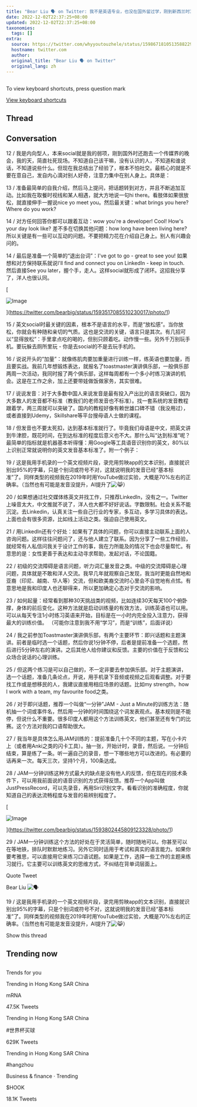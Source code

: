 ```yaml
---
title: "Bear Liu 🗣 on Twitter: 我不是英语专业，也没在国外留过学，刚到新西兰时35岁，别人说英语我只会回答yes，因为大都听不懂。6年后，我在洋人公司工作，业余时间带洋人学生，是设计与软件行业论坛的演讲嘉宾，也经常用英文采访。打算用这个thread，不定期记录和分享一些使用英文在沟通的心得和技巧。建议收藏😀 #狗熊有话说 https://t.co/uS90ZE0c6q / Twitter"
date: 2022-12-02T22:37:25+08:00
updated: 2022-12-02T22:37:25+08:00
taxonomies:
  tags: []
extra:
  source: https://twitter.com/whyyoutouzhele/status/1598671810513588229
  hostname: twitter.com
  author: 
  original_title: "Bear Liu 🗣 on Twitter"
  original_lang: zh
---
```


## 

To view keyboard shortcuts, press question mark

[View keyboard shortcuts](https://twitter.com/i/keyboard_shortcuts)

## Thread

## Conversation

12 / 我是内向型人，本来social就是我的弱项，刚到国外时还跑去一个传媒界的晚会，我的天，简直社死现场。不知道自己该干嘛，没有认识的人，不知道和谁说话，不知道说些什么。但现在我总结出了经验了，根本不怕社交。最核心的就是不要在意自己，发自内心滴对别人好奇，注意力集中在别人身上。具体是：

13 / 准备最简单的自我介绍，然后马上提问，把话题转到对方，并且不断追加互动。比如我在取餐时视线和某人相遇，就大方地说一句hi there。看肢体如果很放松，就直接伸手一握说nice yo meet you。然后最关键：what brings you here? Where do you work?

14 / 对方任何回答你都可以跟着互动：wow you're a developer! Cool! How's your day look like? 差不多在切换其他问题：how long have been living here? 所以关键是有一些可以互动的问题。不要把精力花在介绍自己身上。别人有兴趣会问的。

14 / 最后是准备一个简单的“退出台词”：I've got to go - great to see you! 如果想和对方保持联系就说I'll find and connect you on LinkedIn - keep in touch. 然后直接See you later，握个手，走人。这样social就形成了闭环。这招我分享了，洋人也很认同。

[

![Image](Fh1PV0fakAAp3Mr.jpeg)



](https://twitter.com/bearbig/status/1593517085510230017/photo/1)

15 / 英文social时最关键的因素，根本不是语言的水平，而是“放松感”。当你放松，你就会有种随和亲切的气质。这也是交流的关键，语言只是其次。有几招可以“显得放松”：手里拿点吃的喝的，但别只顾着吃。动作慢一些。另外千万别玩手机。要玩躲去厕所里玩 - 你是去social的不是去玩手机的。

16 / 说说开头的“加量”：就像练肌肉要加重量进行训练一样，练英语也要加量，而且要实战。我前几年想锻炼表达，就报名了toastmaster演讲俱乐部，一般俱乐部两周一次活动，我同时报了两个俱乐部，这样每周都有一个多小时练习演讲的机会。这是在工作之余，加上还要带娃做饭做家务，其实很难。

17 / 说说发音：对于大多数中国人来说发音是最有投入产出比的语言突破口，因为大多数人的发音都不标准（教我们的老师发音也不标准）。找一套系统的发音教程跟着学，两三周就可以突破了。国内的教程好像有赖世雄口碑不错（我没用过），或者直接到Udemy，Skillshare等平台搜母语人士做的课程。

18 / 但发音也不要太死扣，达到基本标准就行了。毕竟我们母语是中文，把英文讲到牛津腔，既花时间，在到达标准的程度后意义也不大。那什么叫“达到标准”呢？最简单的指标就是机器基本听得懂：用Google等工具语音识别你的英文，80%以上识别正常就说明你的英文发音基本标准了。附一个例子：

19 / 这是我用手机录的一个英文视频片段，录完用剪映app的文本识别，直接就识别出95%的字幕，只是个别词或符号不对，这就说明我的发音已经“基本标准”了。同样类型的视频我在2019年时用YouTube做过实验，大概是70%左右的正确率。（当然也有可能是发音没提升，AI提升了![😹](1f639.svg "Cat face with tears of joy")）

20 / 如果想通过社交媒体练英文并找工作，只推荐LinkedIn，没有之一。Twitter上噪音太大，中文推就不说了，洋人也大都不好好说话。字数限制。社会关系不能沉淀。去Linkedin，认真关注一些自己行业的专家，多互动，多学习具体的表达。上面也会有很多资源，比如线上活动之类。强迫自己使用英文。

21 / 用LinkedIn还有个好处：如果有了具体的问题，你可以直接主动联系上面的人咨询问题。这样往往问题问了，还与他人建立了联系。因为分享了一些工作经验，就经常有人私信问我关于设计工作的事，我在力所能及的情况下也会尽量帮忙。有意思的是：女性更善于表达和主动寻求帮助，发起对话，不论国籍。

22 / 初级的交流障碍是语言问题，听力词汇量发音之类。中级的交流障碍是心理问题，具体就是不敢和洋人交流。我早几年就观察自己发现，我当时更能自然地和亚裔（印尼、越南、华人等）交流，但和欧美裔交流时心里会不自觉地有点怵。有意思地是我和印度人也还聊得来，所以更加确定心态对于交流的影响。

23 / 如何起量：经常看到那种30天挑战类的视频，比如连续30天每天100个俯卧撑，身体的前后变化。这种方法就是启动训练量的有效方法，训练英语也可以用。可以从每天专注1小时练习英语来开始，目标是在一小时内完全投入注意力，获得最大的训练价值。 （可能你注意到我不用“学习”，而是“训练”，后面详说）

24 / 我之前参加Toastmaster演讲俱乐部，有两个主要环节：即兴话题和主题演讲。前者是临时选一个话题，然后你说1分钟不停，后者是提前准备一个选题，然后进行5分钟左右的演讲。之后其他人给你建议和反馈。主要的价值在于反馈和公众场合说话的心理训练。

25 / 但这两个练习是可以自己做的，不一定非要去参加俱乐部。对于主题演讲，选一个话题，准备几条论点，开说，用手机录下音频或视频之后观看调整。对于要找工作或是想移民的人，我建议直接用相应场景的话题。比如my strength，how I work with a team, my favourite food之类。

26 / 对于即兴话题，推荐一个叫做“一分钟”JAM - Just a Minute的训练方法：随机抽一个词或事件名，然后用一分钟的时间围绕这个词发表观点。基本规则是不能停，但说什么不重要。很多印度人都用这个方法训练英文，他们甚至还有专门的比赛。这个方法对我的口语帮助很大。

27 / 我当年是具体怎么用JAM训练的：提前准备几十个不同的主题，写在小卡片上（或者用Anki之类的闪卡工具）。抽一张，开始计时，录音，然后说。一分钟后结束，算是练了一条。听一遍自己的录音，想一下哪些地方可以改进的。有必要的话再来一次。每天三次，坚持1个月，100条达成。

28 / JAM一分钟训练这种方式最大的缺点是没有他人的反馈，但在现在的技术条件下，可以用我前面说的语音识别的方式获得反馈。推荐一个App叫做JustPressRecord，可以先录音，再用Siri识别文字。看看识别的准确程度，你就知道自己的表达流畅程度与发音的易辨别程度了。

[

![Image](Fh5S4CFaYAAHyeQ.jpeg)



](https://twitter.com/bearbig/status/1593802445809123328/photo/1)

29 / JAM一分钟训练这个方法的好处在于灵活简单，随时随地可以。你甚至可以在等地铁，排队时默默地练习。另外它同时适用于考试和真实的语言能力。如果你要考雅思，可以直接用它来练习口语试题。如果是工作，选择一些工作的主题来练习就行。它主要可以训练英文的思维方式，不纠结在背单词层面上。

Quote Tweet

Bear Liu ![🗣](1f5e3.svg) 

19 / 这是我用手机录的一个英文视频片段，录完用剪映app的文本识别，直接就识别出95%的字幕，只是个别词或符号不对，这就说明我的发音已经“基本标准”了。同样类型的视频我在2019年时用YouTube做过实验，大概是70%左右的正确率。（当然也有可能是发音没提升，AI提升了![😹](1f639.svg "Cat face with tears of joy")）

Show this thread

## Trending now

## 

Trends for you

Trending in Hong Kong SAR China

mRNA

47.5K Tweets

Trending in Hong Kong SAR China

#世界杯买球

629K Tweets

Trending in Hong Kong SAR China

#hangzhou

Business & finance · Trending

$HOOK

18.1K Tweets

